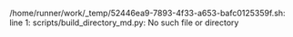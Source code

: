 /home/runner/work/_temp/52446ea9-7893-4f33-a653-bafc0125359f.sh: line 1: scripts/build_directory_md.py: No such file or directory
